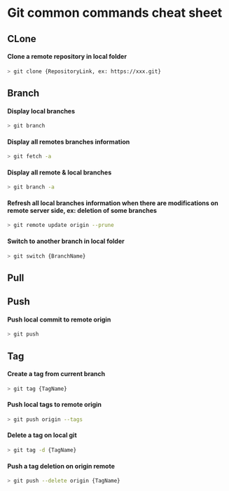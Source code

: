 # Git common commands cheat sheet

## CLone

#### Clone a remote repository in local folder
```bash
> git clone {RepositoryLink, ex: https://xxx.git}
```

## Branch

#### Display local branches
```bash
> git branch
```

#### Display all remotes branches information
```bash
> git fetch -a
```

#### Display all remote & local branches
```bash
> git branch -a
```

#### Refresh all local branches information when there are modifications on remote server side, ex: deletion of some branches
```bash
> git remote update origin --prune
```

#### Switch to another branch in local folder
```bash
> git switch {BranchName}
```

## Pull 



## Push

#### Push local commit to remote origin
```bash
> git push
```

## Tag

#### Create a tag from current branch
```bash
> git tag {TagName}
```

#### Push local tags to remote origin 
```bash
> git push origin --tags
```

#### Delete a tag on local git
```bash
> git tag -d {TagName}
```

#### Push a tag deletion on origin remote
```bash
> git push --delete origin {TagName}
```

